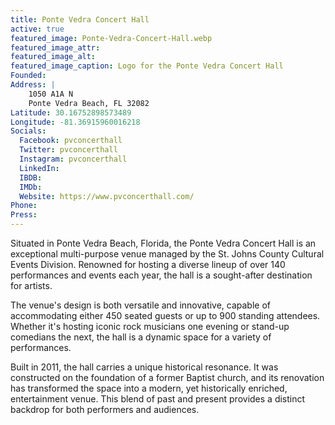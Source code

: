 ```yaml
---
title: Ponte Vedra Concert Hall
active: true
featured_image: Ponte-Vedra-Concert-Hall.webp
featured_image_attr: 
featured_image_alt: 
featured_image_caption: Logo for the Ponte Vedra Concert Hall
Founded: 
Address: |
    1050 A1A N
    Ponte Vedra Beach, FL 32082
Latitude: 30.16752898573489
Longitude: -81.36915960016218
Socials:
  Facebook: pvconcerthall
  Twitter: pvconcerthall
  Instagram: pvconcerthall
  LinkedIn: 
  IBDB: 
  IMDb:
  Website: https://www.pvconcerthall.com/
Phone: 
Press: 
---
```

Situated in Ponte Vedra Beach, Florida, the Ponte Vedra Concert Hall is an exceptional multi-purpose venue managed by the St. Johns County Cultural Events Division. Renowned for hosting a diverse lineup of over 140 performances and events each year, the hall is a sought-after destination for artists.

The venue's design is both versatile and innovative, capable of accommodating either 450 seated guests or up to 900 standing attendees. Whether it's hosting iconic rock musicians one evening or stand-up comedians the next, the hall is a dynamic space for a variety of performances.

Built in 2011, the hall carries a unique historical resonance. It was constructed on the foundation of a former Baptist church, and its renovation has transformed the space into a modern, yet historically enriched, entertainment venue. This blend of past and present provides a distinct backdrop for both performers and audiences.